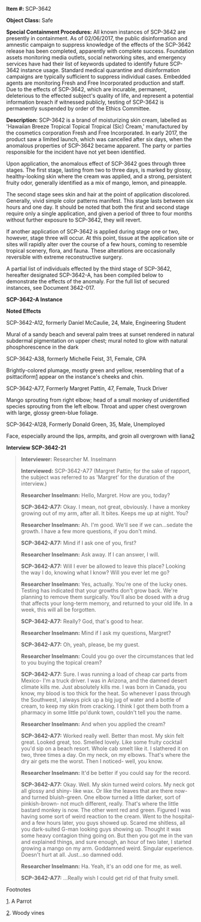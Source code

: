 **Item #:** SCP-3642

**Object Class:** Safe

**Special Containment Procedures:** All known instances of SCP-3642 are presently in containment. As of 02/06/2017, the public disinformation and amnestic campaign to suppress knowledge of the effects of the SCP-3642 release has been completed, apparently with complete success. Foundation assets monitoring media outlets, social networking sites, and emergency services have had their list of keywords updated to identify future SCP-3642 instance usage. Standard medical quarantine and disinformation campaigns are typically sufficient to suppress individual cases. Embedded agents are monitoring Fresh and Free Incorporated production and staff. Due to the effects of SCP-3642, which are incurable, permanent, deleterious to the effected subject's quality of life, and represent a potential information breach if witnessed publicly, testing of SCP-3642 is permanently suspended by order of the Ethics Committee.

**Description:** SCP-3642 is a brand of moisturizing skin cream, labelled as 'Hawaiian Breeze Tropical Topical Tropical (Sic) Cream,' manufactured by the cosmetics corporation Fresh and Free Incorporated. In early 2017, the product saw a limited launch, which was cancelled after six days, when the anomalous properties of SCP-3642 became apparent. The party or parties responsible for the incident have not yet been identified.

Upon application, the anomalous effect of SCP-3642 goes through three stages. The first stage, lasting from two to three days, is marked by glossy, healthy-looking skin where the cream was applied, and a strong, persistent fruity odor, generally identified as a mix of mango, lemon, and pineapple.

The second stage sees skin and hair at the point of application discolored. Generally, vivid simple color patterns manifest. This stage lasts between six hours and one day. It should be noted that both the first and second stage require only a single application, and given a period of three to four months without further exposure to SCP-3642, they will revert.

If another application of SCP-3642 is applied during stage one or two, however, stage three will occur. At this point, tissue at the application site or sites will rapidly alter over the course of a few hours, coming to resemble tropical scenery, flora, and fauna. These alterations are occasionally reversible with extreme reconstructive surgery.

A partial list of individuals effected by the third stage of SCP-3642, hereafter designated SCP-3642-A, has been compiled below to demonstrate the effects of the anomaly. For the full list of secured instances, see Document 3642-017.

**SCP-3642-A Instance**

**Noted Effects**

SCP-3642-A12, formerly Daniel McCaulie, 24, Male, Engineering Student

Mural of a sandy beach and several palm trees at sunset rendered in natural subdermal pigmentation on upper chest; mural noted to glow with natural phosphorescence in the dark

SCP-3642-A38, formerly Michelle Feist, 31, Female, CPA

Brightly-colored plumage, mostly green and yellow, resembling that of a psittaciform[1](javascript:;) appear on the instance's cheeks and chin.

SCP-3642-A77, Formerly Margret Pattin, 47, Female, Truck Driver

Mango sprouting from right elbow; head of a small monkey of unidentified species sprouting from the left elbow. Throat and upper chest overgrown with large, glossy green-blue foliage.

SCP-3642-A128, Formerly Donald Green, 35, Male, Unemployed

Face, especially around the lips, armpits, and groin all overgrown with liana[2](javascript:;)

**Interview SCP-3642-21**

> **Interviewer:** Researcher M. Inselmann
> 
> **Interviewed:** SCP-3642-A77 (Margret Pattin; for the sake of rapport, the subject was referred to as 'Margret' for the duration of the interview.)
> 
> **Researcher Inselmann:** Hello, Margret. How are you, today?
> 
> **SCP-3642-A77:** Okay. I mean, not great, obviously. I have a monkey growing out of my arm, after all. It bites. Keeps me up at night. You?
> 
> **Researcher Inselmann:** Ah. I'm good. We'll see if we can…sedate the growth. I have a few more questions, if you don't mind.
> 
> **SCP-3642-A77:** Mind if I ask one of you, first?
> 
> **Researcher Inselmann:** Ask away. If I can answer, I will.
> 
> **SCP-3642-A77:** Will I ever be allowed to leave this place? Looking the way I do, knowing what I know? Will you ever let me go?
> 
> **Researcher Inselmann:** Yes, actually. You're one of the lucky ones. Testing has indicated that your growths don't grow back. We're planning to remove them surgically. You'll also be dosed with a drug that affects your long-term memory, and returned to your old life. In a week, this will all be forgotten.
> 
> **SCP-3642-A77:** Really? God, that's good to hear.
> 
> **Researcher Inselmann:** Mind if I ask my questions, Margret?
> 
> **SCP-3642-A77:** Oh, yeah, please, be my guest.
> 
> **Researcher Inselmann:** Could you go over the circumstances that led to you buying the topical cream?
> 
> **SCP-3642-A77:** Sure. I was running a load of cheap car parts from Mexico- I'm a truck driver. I was in Arizona, and the damned desert climate kills me. Just absolutely kills me. I was born in Canada, you know, my blood is too thick for the heat. So whenever I pass through the Southwest, I always pick up a big jug of water and a bottle of cream, to keep my skin from cracking. I think I got them both from a pharmacy in some little po'dunk town, couldn't tell you the name.
> 
> **Researcher Inselmann:** And when you applied the cream?
> 
> **SCP-3642-A77:** Worked really well. Better than most. My skin felt great. Looked great, too. Smelled lovely. Like some fruity cocktail you'd sip on a beach resort. Whole cab smelt like it. I slathered it on two, three times a day. On my neck, on my elbows. That's where the dry air gets me the worst. Then I noticed- well, you know.
> 
> **Researcher Inselmann:** It'd be better if you could say for the record.
> 
> **SCP-3642-A77:** Okay. Well. My skin turned weird colors. My neck got all glossy and shiny- like wax. Or like the leaves that are there now- and turned bluish-green. One elbow turned a little darker, sort of pinkish-brown- not much different, really. That's where the little bastard monkey is now. The other went red and green. Figured I was having some sort of weird reaction to the cream. Went to the hospital- and a few hours later, you guys showed up. Scared me shitless, all you dark-suited G-man looking guys showing up. Thought it was some heavy contagion thing going on. But then you got me in the van and explained things, and sure enough, an hour of two later, I started growing a mango on my arm. Goddamned weird. Singular experience. Doesn't hurt at all. Just…so damned odd.
> 
> **Researcher Inselmann:** Ha. Yeah, it's an odd one for me, as well.
> 
> **SCP-3642-A77:** …Really wish I could get rid of that fruity smell.

Footnotes

[1](javascript:;). A Parrot

[2](javascript:;). Woody vines